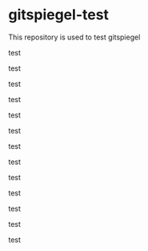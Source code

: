 # gitspiegel-test

This repository is used to test gitspiegel

test

test

test

test

test

test

test

test

test

test

test

test

test
